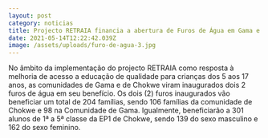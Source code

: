 ```yaml
---
layout: post
category: noticias
title: Projecto RETRAIA financia a abertura de Furos de Água em Gama e Chokwe
date: 2021-05-14T12:22:42.039Z
image: /assets/uploads/furo-de-agua-3.jpg
---
```

No âmbito da implementação do projecto RETRAIA como resposta à melhoria de acesso a educação de qualidade para crianças dos 5 aos 17 anos, as comunidades de Gama e de Chokwe viram inaugurados dois 2 furos de água em seu benefício. Os dois (2) furos inaugurados vão beneficiar um total de 204 famílias, sendo 106 famílias da comunidade de Chokwe e 98 na Comunidade de Gama. Igualmente, beneficiarão a 301 alunos de 1ª a 5ª classe da EP1 de Chokwe, sendo 139 do sexo masculino e 162 do sexo feminino.